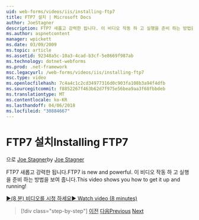 ```yaml
---
uid: web-forms/videos/iis/installing-ftp7
title: FTP7 설치 | Microsoft Docs
author: JoeStagner
description: FTP7 새롭고 강력한 됩니다. 이 비디오 작동 하 고 실행을 준비 하는 방법을 보여 줍니다.
ms.author: aspnetcontent
manager: wpickett
ms.date: 03/09/2009
ms.topic: article
ms.assetid: 92348a5c-10a3-4cad-b3cf-5e8669f987ab
ms.technology: dotnet-webforms
ms.prod: .net-framework
msc.legacyurl: /web-forms/videos/iis/installing-ftp7
msc.type: video
ms.openlocfilehash: 7c4a4c1c2cd34977316d0c903fa108b3a94f4dfb
ms.sourcegitcommit: f8852267f463b62d7f975e56bea9aa3f68fbbdeb
ms.translationtype: MT
ms.contentlocale: ko-KR
ms.lasthandoff: 04/06/2018
ms.locfileid: "30884667"
---
```

<a name="installing-ftp7"></a><span data-ttu-id="6a845-104">FTP7 설치</span><span class="sxs-lookup"><span data-stu-id="6a845-104">Installing FTP7</span></span>
====================
<span data-ttu-id="6a845-105">으로 [Joe Stagner](https://github.com/JoeStagner)</span><span class="sxs-lookup"><span data-stu-id="6a845-105">by [Joe Stagner](https://github.com/JoeStagner)</span></span>

<span data-ttu-id="6a845-106">FTP7 새롭고 강력한 됩니다.</span><span class="sxs-lookup"><span data-stu-id="6a845-106">FTP7 is new and powerful.</span></span> <span data-ttu-id="6a845-107">이 비디오 작동 하 고 실행을 준비 하는 방법을 보여 줍니다.</span><span class="sxs-lookup"><span data-stu-id="6a845-107">This video shows you how to get it up and running!</span></span>

[<span data-ttu-id="6a845-108">&#9654;(8 분) 비디오를 시청 하세요</span><span class="sxs-lookup"><span data-stu-id="6a845-108">&#9654; Watch video (8 minutes)</span></span>](https://channel9.msdn.com/Blogs/ASP-NET-Site-Videos/installing-ftp7)

> [!div class="step-by-step"]
> <span data-ttu-id="6a845-109">[이전](creating-a-site-with-iis7-manager.md)
> [다음](bit-rate-throttling.md)</span><span class="sxs-lookup"><span data-stu-id="6a845-109">[Previous](creating-a-site-with-iis7-manager.md)
[Next](bit-rate-throttling.md)</span></span>
